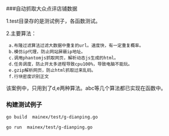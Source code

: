 ###自动抓取大众点评店铺数据

1.test目录存的是测试例子，各函数测试。

2.主要算法：

     a.布隆过滤算法过滤大数据中重复的url。速度快，有一定重复概率。
     b.模仿ip代理，防止网站屏蔽ip地址。
     c.调用phantomjs抓取网页，解析动态js生成的html。
     d.任务调度，防止开太多进程导致cpu100%，导致电脑不能玩。
     e.gzip解析网页，防止html抓取过来乱码。
     f.行块密度识别正文

该案例中，只用到了d,e两种算法。abc等几个算法都已实现在函数中。


### 构建测试例子

    go build  mainex/test/g-dianping.go

    go run  mainex/test/g-dianping.go

